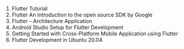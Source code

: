 1. Flutter Tutorial
2. Flutter  An introduction to the open source SDK by Google
3. Flutter - Architecture Application
4. Android Studio Setup for Flutter Development
5. Getting Started with Cross-Platform Mobile Application using Flutter
6. Flutter Development in Ubuntu 20.04
